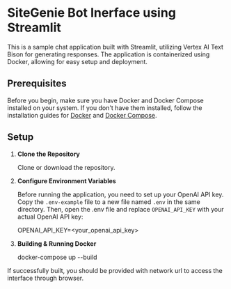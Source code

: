 # SiteGenie Bot Inerface using Streamlit

This is a sample chat application built with Streamlit, utilizing Vertex AI Text Bison for generating responses. The application is containerized using Docker, allowing for easy setup and deployment.

## Prerequisites

Before you begin, make sure you have Docker and Docker Compose installed on your system. If you don't have them installed, follow the installation guides for [Docker](https://docs.docker.com/get-docker/) and [Docker Compose](https://docs.docker.com/compose/install/).

## Setup

1. **Clone the Repository**

   Clone or download the repository.


2. **Configure Environment Variables**

   Before running the application, you need to set up your OpenAI API key. Copy the `.env-example` file to a new file named `.env` in the same directory. Then, open the .env file and replace `OPENAI_API_KEY` with your actual OpenAI API key:
   
   OPENAI_API_KEY=<your_openai_api_key>
 

3. **Building & Running Docker**

   docker-compose up --build 

If successfully built, you should be provided with network url to access the interface through browser.